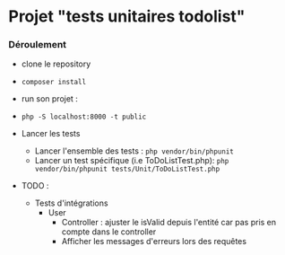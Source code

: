 # Projet "tests unitaires todolist"

### Déroulement 

* clone le repository
* `composer install`
* run son projet :
* `php -S localhost:8000 -t public` 
* Lancer les tests 
    * Lancer l'ensemble des tests : `php vendor/bin/phpunit`
    * Lancer un test spécifique (i.e ToDoListTest.php): `php vendor/bin/phpunit tests/Unit/ToDoListTest.php`
    
* TODO :
    * Tests d'intégrations
        * User
            * Controller : ajuster le isValid depuis l'entité car pas pris en compte dans le controller
            * Afficher les messages d'erreurs lors des requêtes